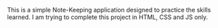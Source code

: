This is a simple Note-Keeping application designed to practice the skills learned.
I am trying to complete this project in HTML, CSS and JS only.